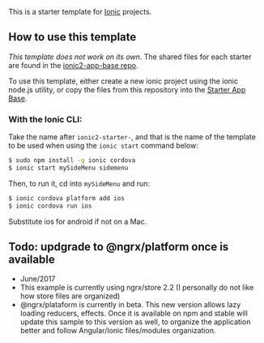 This is a starter template for [Ionic](http://ionicframework.com/docs/) projects.

## How to use this template

*This template does not work on its own*. The shared files for each starter are found in the [ionic2-app-base repo](https://github.com/ionic-team/ionic2-app-base).

To use this template, either create a new ionic project using the ionic node.js utility, or copy the files from this repository into the [Starter App Base](https://github.com/ionic-team/ionic2-app-base).

### With the Ionic CLI:

Take the name after `ionic2-starter-`, and that is the name of the template to be used when using the `ionic start` command below:

```bash
$ sudo npm install -g ionic cordova
$ ionic start mySideMenu sidemenu
```

Then, to run it, cd into `mySideMenu` and run:

```bash
$ ionic cordova platform add ios
$ ionic cordova run ios
```

Substitute ios for android if not on a Mac.

## Todo: updgrade to @ngrx/platform once is available

* June/2017
* This example is currently using ngrx/store 2.2 (I personally do not like how store files are organized)
* @ngrx/plataform is currently in beta. This new version allows lazy loading reducers, effects. Once it is available on npm and stable will update this sample to this version as well, to organize the application better and follow Angular/Ionic files/modules organization.
